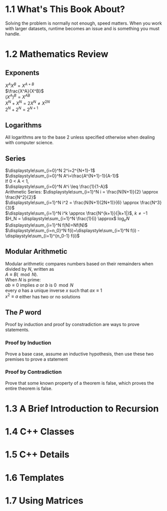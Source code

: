 # 1.1 What's This Book About?
Solving the problem is normally not enough, speed matters. When you work with larger datasets, runtime becomes an
issue and is something you must handle.
# 1.2 Mathematics Review
## Exponents
$X^AX^B = X^{A+B}$  
$\frac{X^A}{X^B}$  
${(X^A)}^B = X^{AB}$  
$X^N + X^N = 2X^N \neq X^{2N}$  
$2^N + 2^N = 2^{N+1}$
## Logarithms
All logarithms are to the base 2 unless specified otherwise when dealing with computer science.
## Series
$\displaystyle\sum_{i=0}^N 2^i=2^{N+1}-1$  
$\displaystyle\sum_{i=0}^N A^i=\frac{A^{N+1}-1}{A-1}$  
If 0 < A < 1,  
$\displaystyle\sum_{i=0}^N A^i \leq \frac{1}{1-A}$  
Arithmetic Series: $\displaystyle\sum_{i=1}^N i = \frac{N(N+1)}{2} \approx \frac{N^2}{2}$  
$\displaystyle\sum_{i=1}^N i^2 = \frac{N(N+1)(2N+1)}{6} \approx \frac{N^3}{3}$  
$\displaystyle\sum_{i=1}^N i^k \approx \frac{N^{k+1}}{|k+1|}$, $k\neq-1$  
$H_N = \displaystyle\sum_{i=1}^N \frac{1}{i} \approx$ log$_eN$  
$\displaystyle\sum_{i=1}^N f(N)=Nf(N)$  
$\displaystyle\sum_{i=n_0}^N f(i)=\displaystyle\sum_{i=1}^N f(i) - \displaystyle\sum_{i=1}^{n_0-1} f(i)$
## Modular Arithmetic
Modular arithmetic compares numbers based on their remainders when divided by $N$, written as  
$A \equiv B(\mod N)$.  
When $N$ is prime:  
$ab \equiv 0$ implies $a$ or $b$ is $0\mod N$  
every $a$ has a unique inverse $x$ such that $ax \equiv 1$  
$x^2 \equiv a$ either has two or no solutions
## The *P* word
Proof by induction and proof by constradiction are ways to prove statements.
### Proof by Induction
Prove a base case, assume an inductive hypothesis, then use these two premises to prove a statement
### Proof by Contradiction
Prove that some known property of a theorem is false, which proves the entire theorem is false.
# 1.3 A Brief Introduction to Recursion
# 1.4 C++ Classes
# 1.5 C++ Details
# 1.6 Templates
# 1.7 Using Matrices